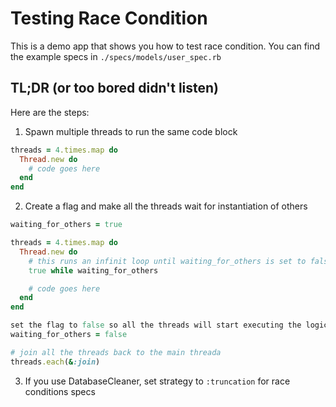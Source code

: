 # Testing Race Condition

This is a demo app that shows you how to test race condition. You can find the example specs in 
`./specs/models/user_spec.rb`

## TL;DR (or too bored didn't listen)

Here are the steps:

1. Spawn multiple threads to run the same code block

```ruby
threads = 4.times.map do
  Thread.new do
    # code goes here
  end
end
```

2. Create a flag and make all the threads wait for instantiation of others

```ruby
waiting_for_others = true

threads = 4.times.map do
  Thread.new do
    # this runs an infinit loop until waiting_for_others is set to false
    true while waiting_for_others

    # code goes here
  end
end

set the flag to false so all the threads will start executing the logic
waiting_for_others = false

# join all the threads back to the main threada
threads.each(&:join)
```

3. If you use DatabaseCleaner, set strategy to `:truncation` for race conditions specs
